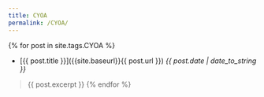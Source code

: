 ```yaml
---
title: CYOA
permalink: /CYOA/
---
```


{% for post in site.tags.CYOA %}
* [{{ post.title }}]({{site.baseurl}}{{ post.url }}) *{{ post.date | date_to_string }}*
> {{ post.excerpt }}
{% endfor %}